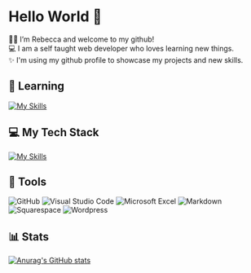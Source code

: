 # Hello World 👋
🙋‍♀‍ I’m Rebecca and welcome to my github!  
💻 I am a self taught web developer who loves learning new things.  
✨ I'm using my github profile to showcase my projects and new skills.

  
## 🌱 Learning
[![My Skills](https://skillicons.dev/icons?i=python)](https://skillicons.dev)

  
## 💻 My Tech Stack

[![My Skills](https://skillicons.dev/icons?i=js,html,css,sass,tailwind,bootstrap,mysql,git,bash&perline=9)](https://skillicons.dev)


## 🧰 Tools
![GitHub](https://camo.githubusercontent.com/cca71357fe98ec5f8cd6ebab9044ad2901f4b64ebda379ac81608ed9f1caa1a0/68747470733a2f2f696d672e736869656c64732e696f2f7374617469632f76313f7374796c653d666f722d7468652d6261646765266d6573736167653d47697448756226636f6c6f723d313831373137266c6f676f3d476974487562266c6f676f436f6c6f723d464646464646266c6162656c3d) ![Visual Studio Code](https://img.shields.io/badge/Visual%20Studio%20Code-0078d7.svg?style=for-the-badge&logo=visual-studio-code&logoColor=white) ![Microsoft Excel](https://img.shields.io/badge/Microsoft_Excel-217346?style=for-the-badge&logo=microsoft-excel&logoColor=white) ![Markdown](https://img.shields.io/badge/markdown-%23000000.svg?style=for-the-badge&logo=markdown&logoColor=white) ![Squarespace](https://camo.githubusercontent.com/ae377087036c11041fe207eecab3a1c2588ad9d4d27768a2d2ab73c4341907f5/68747470733a2f2f696d672e736869656c64732e696f2f7374617469632f76313f7374796c653d666f722d7468652d6261646765266d6573736167653d537175617265737061636526636f6c6f723d303030303030266c6f676f3d5371756172657370616365266c6f676f436f6c6f723d464646464646266c6162656c3d) ![Wordpress](https://camo.githubusercontent.com/2943f0d0ea94547e106bc8d4f6208186d826c30ce4526b1d617b3ba5482ec38f/68747470733a2f2f696d672e736869656c64732e696f2f7374617469632f76313f7374796c653d666f722d7468652d6261646765266d6573736167653d576f7264507265737326636f6c6f723d323137353942266c6f676f3d576f72645072657373266c6f676f436f6c6f723d464646464646266c6162656c3d)

## 📊 Stats
[![Anurag's GitHub stats](https://github-readme-stats.vercel.app/api?username=rclarkeweb&theme=buefy&show_icons=true)](https://github.com/anuraghazra/github-readme-stats)
